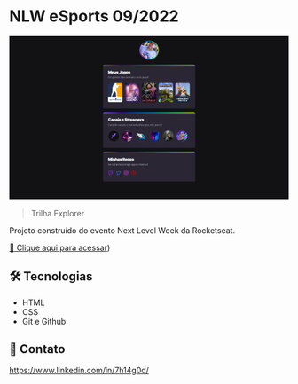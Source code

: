 # NLW eSports 09/2022

![preview](./src/imagens/preview.png)

> Trilha Explorer

Projeto construído do evento Next Level Week da Rocketseat.

[🔗 Clique aqui para acessar](https://github.com/7H14G0D/NLW-eSports-Explorer/index.html))


## 🛠 Tecnologias

- HTML
- CSS
- Git e Github

## 💛 Contato

https://www.linkedin.com/in/7h14g0d/


